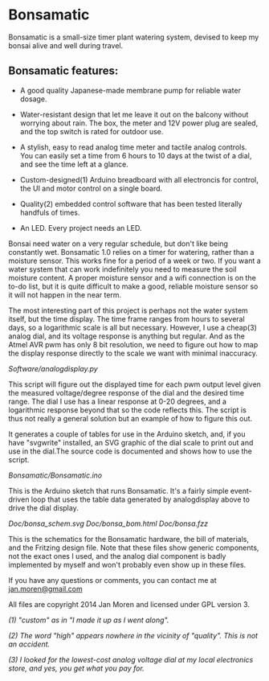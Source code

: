 # Bonsamatic

Bonsamatic is a small-size timer plant watering system, devised to keep my bonsai alive and well during travel. 


## Bonsamatic features:

* A good quality Japanese-made membrane pump for reliable water dosage.

* Water-resistant design that let me leave it out on the balcony without worrying about rain. The box, the meter and 12V power plug are sealed, and the top switch is rated for outdoor use.

* A stylish, easy to read analog time meter and tactile analog controls. You can easily set a time from 6 hours to 10 days at the twist of a dial, and see the time left at a glance.

* Custom-designed(1) Arduino breadboard with all electroncis for control, the UI and motor control on a single board. 

* Quality(2) embedded control software that has been tested literally handfuls of times.

* An LED. Every project needs an LED. 


Bonsai need water on a very regular schedule, but don't like being constantly wet. Bonsamatic 1.0 relies on a timer for watering, rather than a moisture sensor. This works fine for a period of a week or two. If you want a water system that can work indefinitely you need to measure the soil moisture content. A proper moisture sensor and a wifi connection is on the to-do list, but it is quite difficult to make a good, reliable moisture sensor so it will not happen in the near term.


The most interesting part of this project is perhaps not the water system itself, but the time display. The time frame ranges from hours to several days, so a logarithmic scale is all but necessary. However, I use a cheap(3) analog dial, and its voltage response is anything but regular. And as the Atmel AVR pwm has only 8 bit resolution, we need to figure out how to map the display response directly to the scale we want with minimal inaccuracy.

*Software/analogdisplay.py*

This script will figure out the displayed time for each pwm output level given the measured voltage/degree response of the dial and the desired time range. The dial I use has a linear response at 0-20 degrees, and a logarithmic response beyond that so the code reflects this. The script is thus not really a general solution but an example of how to figure this out.

It generates a couple of tables for use in the Arduino sketch, and, if you have "svgwrite" installed, an SVG graphic of the dial scale to print out and use in the dial.The source code is documented and shows how to use the script.

*Bonsamatic/Bonsamatic.ino*

This is the Arduino sketch that runs Bonsamatic. It's a fairly simple event-driven loop that uses the table data generated by analogdisplay above to drive the dial display.

*Doc/bonsa_schem.svg
Doc/bonsa_bom.html
Doc/bonsa.fzz*

This is the schematics for the Bonsamatic hardware, the bill of materials, and the Fritzing design file. Note that these files show generic components, not the exact ones I used, and the analog dial component is badly implemented by myself and won't probably even show up in these files.

If you have any questions or comments, you can contact me at jan.moren@gmail.com

All files are copyright 2014 Jan Moren and licensed under GPL version 3.


_(1) "custom" as in "I made it up as I went along"._

_(2) The word "high" appears nowhere in the vicinity of "quality". This is not an accident._

_(3) I looked for the lowest-cost analog voltage dial at my local electronics store, and yes, you get what you pay for._

